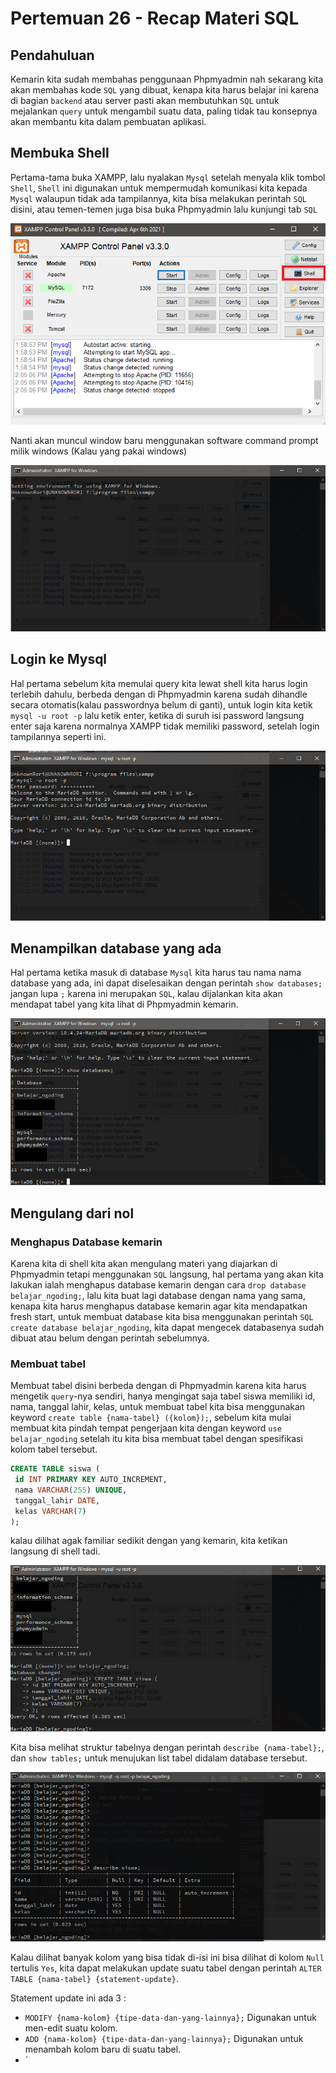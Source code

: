 # Pertemuan 26 - Recap Materi SQL

## Pendahuluan

Kemarin kita sudah membahas penggunaan Phpmyadmin nah sekarang kita akan membahas kode `SQL` yang dibuat, kenapa kita harus belajar ini karena di bagian `backend` atau server pasti akan membutuhkan `SQL` untuk mejalankan `query` untuk mengambil suatu data, paling tidak tau konsepnya akan membantu kita dalam pembuatan aplikasi.

## Membuka Shell

Pertama-tama buka XAMPP, lalu nyalakan `Mysql` setelah menyala klik tombol `Shell`, `Shell` ini digunakan untuk mempermudah komunikasi kita kepada `Mysql` walaupun tidak ada tampilannya, kita bisa melakukan perintah `SQL` disini, atau temen-temen juga bisa buka Phpmyadmin lalu kunjungi tab `SQL`

![Tombo Shell di XAMPP](image/shell-button.png)

Nanti akan muncul window baru menggunakan software command prompt milik windows (Kalau yang pakai windows)

![Gambar Command Prompt](image/first-terminal-look.png)

## Login ke Mysql

Hal pertama sebelum kita memulai query kita lewat shell kita harus login terlebih dahulu, berbeda dengan di Phpmyadmin karena sudah dihandle secara otomatis(kalau passwordnya belum di ganti), untuk login kita ketik `mysql -u root -p` lalu ketik enter, ketika di suruh isi password langsung enter saja karena normalnya XAMPP tidak memiliki password, setelah login tampilannya seperti ini.

![Tampilan setelah login](image/second-terminal-look.png)

## Menampilkan database yang ada

Hal pertama ketika masuk di database `Mysql` kita harus tau nama nama database yang ada, ini dapat diselesaikan dengan perintah `show databases;` jangan lupa `;` karena ini merupakan `SQL`, kalau dijalankan kita akan mendapat tabel yang kita lihat di Phpmyadmin kemarin.

![Tampilan setelah show databases;](image/show-databases.png)

## Mengulang dari nol

### Menghapus Database kemarin

Karena kita di shell kita akan mengulang materi yang diajarkan di Phpmyadmin tetapi menggunakan `SQL` langsung, hal pertama yang akan kita lakukan ialah menghapus database kemarin dengan cara `drop database belajar_ngoding;`, lalu kita buat lagi database dengan nama yang sama, kenapa kita harus menghapus database kemarin agar kita mendapatkan fresh start, untuk membuat database kita bisa menggunakan perintah `SQL` `create database belajar_ngoding`, kita dapat mengecek databasenya sudah dibuat atau belum dengan perintah sebelumnya.

### Membuat tabel

Membuat tabel disini berbeda dengan di Phpmyadmin karena kita harus mengetik `query`-nya sendiri, hanya mengingat saja tabel siswa memiliki id, nama, tanggal lahir, kelas, untuk membuat tabel kita bisa menggunakan keyword `create table {nama-tabel} ({kolom});`, sebelum kita mulai membuat kita pindah tempat pengerjaan kita dengan keyword `use belajar_ngoding` setelah itu kita bisa membuat tabel dengan spesifikasi kolom tabel tersebut.

```sql
CREATE TABLE siswa (
 id INT PRIMARY KEY AUTO_INCREMENT,
 nama VARCHAR(255) UNIQUE,
 tanggal_lahir DATE,
 kelas VARCHAR(7)
);
```

kalau dilihat agak familiar sedikit dengan yang kemarin, kita ketikan langsung di shell tadi.

![Membuat tabel siswa](image/creating-siswa-table.png)

Kita bisa melihat struktur tabelnya dengan perintah `describe {nama-tabel};`, dan `show tables;` untuk menujukan list tabel didalam database tersebut.

![Describe table siswa](image/describe-table-first.png)

Kalau dilihat banyak kolom yang bisa tidak di-isi ini bisa dilihat di kolom `Null` tertulis `Yes`, kita dapat melakukan update suatu tabel dengan perintah `ALTER TABLE {nama-tabel} {statement-update}`.

Statement update ini ada 3 :

- `MODIFY {nama-kolom} {tipe-data-dan-yang-lainnya};`
 Digunakan untuk men-edit suatu kolom.
- `ADD {nama-kolom} {tipe-data-dan-yang-lainnya};`
 Digunakan untuk menambah kolom baru di suatu tabel.
- `
